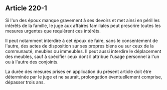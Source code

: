 Article 220-1
----
Si l'un des époux manque gravement à ses devoirs et met ainsi en péril les
intérêts de la famille, le juge aux affaires familiales peut prescrire toutes
les mesures urgentes que requièrent ces intérêts.

Il peut notamment interdire à cet époux de faire, sans le consentement de
l'autre, des actes de disposition sur ses propres biens ou sur ceux de la
communauté, meubles ou immeubles. Il peut aussi interdire le déplacement des
meubles, sauf à spécifier ceux dont il attribue l'usage personnel à l'un ou à
l'autre des conjoints.

La durée des mesures prises en application du présent article doit être
déterminée par le juge et ne saurait, prolongation éventuellement comprise,
dépasser trois ans.
